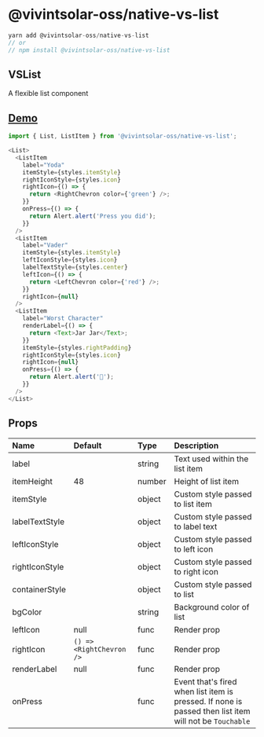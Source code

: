 # @vivintsolar-oss/native-vs-list

``` javascript
yarn add @vivintsolar-oss/native-vs-list
// or
// npm install @vivintsolar-oss/native-vs-list
```

## VSList

A flexible list component

## [Demo](https://snack.expo.io/@vslr_oss/vs-list)

``` javascript
import { List, ListItem } from '@vivintsolar-oss/native-vs-list';

<List>
  <ListItem
    label="Yoda"
    itemStyle={styles.itemStyle}
    rightIconStyle={styles.icon}
    rightIcon={() => {
      return <RightChevron color={'green'} />;
    }}
    onPress={() => {
      return Alert.alert('Press you did');
    }}
  />
  <ListItem
    label="Vader"
    itemStyle={styles.itemStyle}
    leftIconStyle={styles.icon}
    labelTextStyle={styles.center}
    leftIcon={() => {
      return <LeftChevron color={'red'} />;
    }}
    rightIcon={null}
  />
  <ListItem
    label="Worst Character"
    renderLabel={() => {
      return <Text>Jar Jar</Text>;
    }}
    itemStyle={styles.rightPadding}
    rightIconStyle={styles.icon}
    rightIcon={null}
    onPress={() => {
      return Alert.alert('💩');
    }}
  />
</List>
```

## Props

| Name | Default | Type | Description |
|:----- |:------ |:---- |:----------- |
| label |  | string | Text used within the list item |
| itemHeight | 48 | number | Height of list item |
| itemStyle |  | object | Custom style passed to list item |
| labelTextStyle |  | object | Custom style passed to label text |
| leftIconStyle |  | object | Custom style passed to left icon |
| rightIconStyle |  | object | Custom style passed to right icon |
| containerStyle |  | object | Custom style passed to list |
| bgColor |  | string | Background color of list |
| leftIcon | null | func | Render prop |
| rightIcon | `() => <RightChevron />` | func | Render prop |
| renderLabel | null | func | Render prop |
| onPress |  | func | Event that's fired when list item is pressed. If none is passed then list item will not be `Touchable` |
